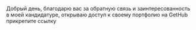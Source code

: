 Добрый день, благодарю вас за обратную связь и заинтересованность в моей кандидатуре, открываю доступ к своему портфолио на GetHub прикрепите ссылку
